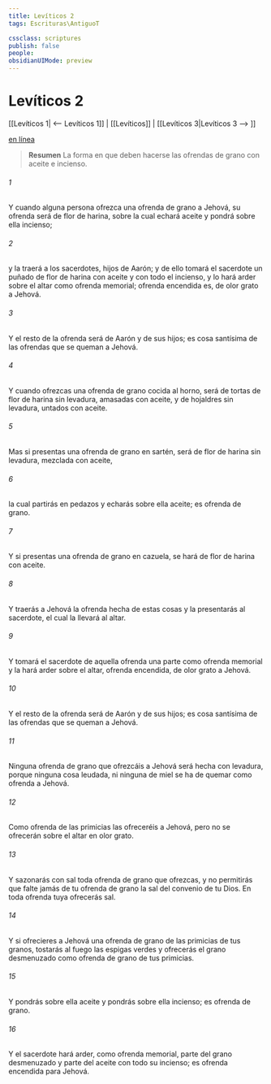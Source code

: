 ```yaml
---
title: Levíticos 2
tags: Escrituras\AntiguoT

cssclass: scriptures
publish: false
people:
obsidianUIMode: preview
---
```


# Levíticos 2
[[Levíticos 1| <-- Levíticos 1]] | [[Levíticos]] | [[Levíticos 3|Levíticos 3 --> ]]

[en línea](https://churchofjesuschrist.org/study/scriptures/ot/lev/2?lang=spa)

> __Resumen__
La forma en que deben hacerse las ofrendas de grano con aceite e incienso.

###### 1 
Y cuando alguna persona ofrezca una ofrenda de grano a Jehová, su ofrenda será de flor de harina, sobre la cual echará aceite y pondrá sobre ella incienso;

###### 2 
y la traerá a los sacerdotes, hijos de Aarón; y de ello tomará el sacerdote un puñado de flor de harina con aceite y con todo el incienso, y lo hará arder sobre el altar como ofrenda memorial; ofrenda encendida es, de olor grato a Jehová.

###### 3 
Y el resto de la ofrenda será de Aarón y de sus hijos; es cosa santísima de las ofrendas que se queman a Jehová.

###### 4 
Y cuando ofrezcas una ofrenda de grano cocida al horno, será de tortas de flor de harina sin levadura, amasadas con aceite, y de hojaldres sin levadura, untados con aceite.

###### 5 
Mas si presentas una ofrenda de grano  en sartén, será de flor de harina sin levadura, mezclada con aceite,

###### 6 
la cual partirás en pedazos y echarás sobre ella aceite; es ofrenda de grano.

###### 7 
Y si presentas una ofrenda de grano  en cazuela, se hará de flor de harina con aceite.

###### 8 
Y traerás a Jehová la ofrenda hecha de estas cosas y la presentarás al sacerdote, el cual la llevará al altar.

###### 9 
Y tomará el sacerdote de aquella ofrenda una parte como ofrenda memorial y la hará arder sobre el altar, ofrenda encendida, de olor grato a Jehová.

###### 10 
Y el resto de la ofrenda será de Aarón y de sus hijos; es cosa santísima de las ofrendas que se queman a Jehová.

###### 11 
Ninguna ofrenda de grano que ofrezcáis a Jehová será hecha con levadura, porque ninguna cosa leudada, ni ninguna de miel se ha de quemar como ofrenda a Jehová.

###### 12 
Como ofrenda de las primicias las ofreceréis a Jehová, pero no se ofrecerán sobre el altar en olor grato.

###### 13 
Y sazonarás con sal toda ofrenda de grano que ofrezcas, y no permitirás que falte jamás de tu ofrenda de grano la sal del convenio de tu Dios. En toda ofrenda tuya ofrecerás sal.

###### 14 
Y si ofrecieres a Jehová una ofrenda de grano de las primicias de tus granos, tostarás al fuego las espigas verdes y ofrecerás el grano desmenuzado como ofrenda de grano de tus primicias.

###### 15 
Y pondrás sobre ella aceite y pondrás sobre ella incienso; es ofrenda de grano.

###### 16 
Y el sacerdote hará arder, como ofrenda memorial, parte del grano desmenuzado y parte del aceite con todo su incienso; es ofrenda encendida para Jehová.

